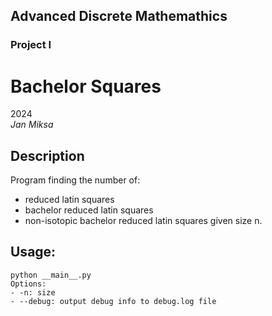 ## Advanced Discrete Mathemathics  
### Project I  
# **Bachelor Squares** 
2024  
*Jan Miksa*

## Description
Program finding the number of:
- reduced latin squares
- bachelor reduced latin squares
- non-isotopic bachelor reduced latin squares
given size n.

## Usage:
```
python __main__.py
Options:
- -n: size
- --debug: output debug info to debug.log file
```